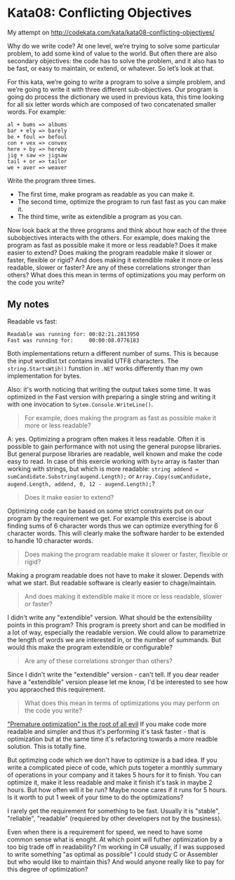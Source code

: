 # Kata08: Conflicting Objectives

My attempt on http://codekata.com/kata/kata08-conflicting-objectives/

Why do we write code? At one level, we’re trying to solve some particular problem, to add some kind of value to the world. But often there are also secondary objectives: the code has to solve the problem, and it also has to be fast, or easy to maintain, or extend, or whatever. So let’s look at that.

For this kata, we’re going to write a program to solve a simple problem, and we’re going to write it with three different sub-objectives. Our program is going do process the dictionary we used in previous kata, this time looking for all six letter words which are composed of two concatenated smaller words. For example:

```
al + bums => albums
bar + ely => barely
be + foul => befoul
con + vex => convex
here + by => hereby
jig + saw => jigsaw
tail + or => tailor
we + aver => weaver
```

Write the program three times.
* The first time, make program as readable as you can make it.
* The second time, optimize the program to run fast fast as you can make it.
* The third time, write as extendible a program as you can.

Now look back at the three programs and think about how each of the three subobjectives interacts with the others. For example, does making the program as fast as possible make it more or less readable? Does it make easier to extend? Does making the program readable make it slower or faster, flexible or rigid? And does making it extendible make it more or less readable, slower or faster? Are any of these correlations stronger than others? What does this mean in terms of optimizations you may perform on the code you write?

## My notes

Readable vs fast:
```
Readable was running for: 00:02:21.2813950
Fast was running for:     00:00:08.0776183
```

Both implementations return a different number of sums. This is because the input wordlist.txt contains invalid UTF8 characters. The `string.StartsWtih()` funstion in `.NET` works differently than my own implementation for bytes.

Also: it's worth noticing that writing the output takes some time. It was optimized in the Fast version with preparing a single string and writing it with one invocation to `Sytem.Console.WriteLine()`.

> For example, does making the program as fast as possible make it more or less readable?

A: yes. Optimizing a program often makes it less readable. Often it is possible to gain performance with not using the general puropse libraries. But general purpose libraries are readable, well known and make the code easy to read. In case of this exercie working with `byte` array is faster than working with strings, but which is more readable:
`string addend = sumCandidate.Substring(augend.Length);`
or 
`Array.Copy(sumCandidate, augend.Length, addend, 0, 12 - augend.Length);`?

> Does it make easier to extend?

Optimizing code can be based on some strict constraints put on our program by the requirement we get. For example this exercise is about finding sums of 6 character words thus we can optimize everything for 6 character words. This will clearly make the software harder to be extended to handle 10 character words.

> Does making the program readable make it slower or faster, flexible or rigid?

Making a program readable does not have to make it slower. Depends with what we start. But readable software is clearly easier to chage/maintain.

> And does making it extendible make it more or less readable, slower or faster?

I didn't write any "extendible" version. What should be the extensibility points in this program?
This program is preety short and can be modified in a lot of way, especially the readable version. We could allow to parametrize the length of words we are interested in, or the number of summands. But would this make the program extendible or configurable?

> Are any of these correlations stronger than others?

Since I didn't write the "extendible" version - can't tell. If you dear reader have a "extendible" version please let me know, I'd be interested to see how you appraoched this requirement.

> What does this mean in terms of optimizations you may perform on the code you write?

["Premature optimization" is the root of all evil](http://wiki.c2.com/?PrematureOptimization)
If you make code more readable and simpler and thus it's performing it's task faster - that is optimization but at the same time it's refactoring towards a more readble solution. This is totally fine.

But optimzing code which we don't have to optimize is a bad idea.
If you write a complicated piece of code, which puts togeter a monthly summary of operations in your company and it takes 5 hours for it to finish. You can optimize it, make it less readable and make it finish it's task in maybe 2 hours. But how often will it be run? Maybe noone cares if it runs for 5 hours. Is it worth to put 1 week of your time to do the optimizations?

I rarely get the requirement for something to be fast. Usually it is "stable", "reliable", "readable" (requiered by other developers not by the business).

Even when there is a requirement for speed, we need to have some common sense what is enoght. At which point will futher optimization by a too big trade off in readability?
I'm working in C# usually, if I was supposed to write something "as optimal as possible" I could study C or Assembler but who would like to maintain this? And would anyone really like to pay for this degree of optimization?